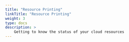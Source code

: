 ```yaml
---
title: "Resource Printing"
linkTitle: "Resource Printing"
weight: 3
type: docs
description: >
    Getting to know the status of your cloud resources
---
```


